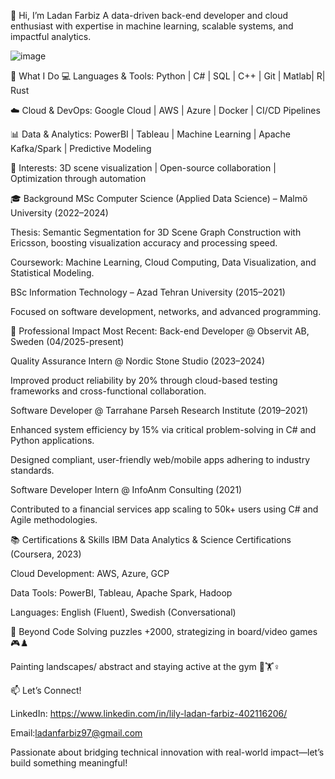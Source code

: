 👋 Hi, I’m Ladan Farbiz
A data-driven back-end developer and cloud enthusiast with expertise in machine learning, scalable systems, and impactful analytics.


![image](https://github.com/user-attachments/assets/5b539461-77bc-4edd-bed9-26661c336bd4)

🚀 What I Do
💻 Languages & Tools: Python | C# | SQL | C++ | Git | Matlab| R| Rust

☁️ Cloud & DevOps: Google Cloud | AWS | Azure | Docker | CI/CD Pipelines

📊 Data & Analytics: PowerBI | Tableau | Machine Learning | Apache Kafka/Spark | Predictive Modeling

🧠 Interests: 3D scene visualization | Open-source collaboration | Optimization through automation

🎓 Background
MSc Computer Science (Applied Data Science) – Malmö University (2022–2024)

Thesis: Semantic Segmentation for 3D Scene Graph Construction with Ericsson, boosting visualization accuracy and processing speed.

Coursework: Machine Learning, Cloud Computing, Data Visualization, and Statistical Modeling.

BSc Information Technology – Azad Tehran University (2015–2021)

Focused on software development, networks, and advanced programming.

🔨 Professional Impact
Most Recent:
Back-end Developer @ Observit AB, Sweden (04/2025-present)


Quality Assurance Intern @ Nordic Stone Studio (2023–2024)

Improved product reliability by 20% through cloud-based testing frameworks and cross-functional collaboration.

Software Developer @ Tarrahane Parseh Research Institute (2019–2021)

Enhanced system efficiency by 15% via critical problem-solving in C# and Python applications.

Designed compliant, user-friendly web/mobile apps adhering to industry standards.

Software Developer Intern @ InfoAnm Consulting (2021)

Contributed to a financial services app scaling to 50k+ users using C# and Agile methodologies.

📚 Certifications & Skills
IBM Data Analytics & Science Certifications (Coursera, 2023)

Cloud Development: AWS, Azure, GCP

Data Tools: PowerBI, Tableau, Apache Spark, Hadoop

Languages: English (Fluent), Swedish (Conversational)

🌱 Beyond Code
Solving puzzles +2000, strategizing in board/video games 🎮♟️

Painting landscapes/ abstract and staying active at the gym 🎨🏋️♀️

📫 Let’s Connect!

LinkedIn: https://www.linkedin.com/in/lily-ladan-farbiz-402116206/

Email:ladanfarbiz97@gmail.com

Passionate about bridging technical innovation with real-world impact—let’s build something meaningful!

<!---
ladanfarbiz/ladanfarbiz is a ✨ special ✨ repository because its `README.md` (this file) appears on your GitHub profile.
You can click the Preview link to take a look at your changes.
--->
